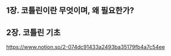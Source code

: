 ## 1장. 코틀린이란 무엇이며, 왜 필요한가?

## 2장. 코틀린 기초

https://www.notion.so/2-074dc91433a2493ba35179fb4a7c54ee
